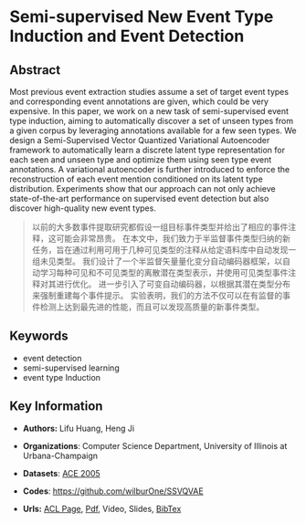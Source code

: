 # Semi-supervised New Event Type Induction and Event Detection
## Abstract
Most previous event extraction studies assume a set of target event types and corresponding event annotations are given, which could be very expensive. In this paper, we work on a new task of semi-supervised event type induction, aiming to automatically discover a set of unseen types from a given corpus by leveraging annotations available for a few seen types. We design a Semi-Supervised Vector Quantized Variational Autoencoder framework to automatically learn a discrete latent type representation for each seen and unseen type and optimize them using seen type event annotations. A variational autoencoder is further introduced to enforce the reconstruction of each event mention conditioned on its latent type distribution. Experiments show that our approach can not only achieve state-of-the-art performance on supervised event detection but also discover high-quality new event types.

> 以前的大多数事件提取研究都假设一组目标事件类型并给出了相应的事件注释，这可能会非常昂贵。 在本文中，我们致力于半监督事件类型归纳的新任务，旨在通过利用可用于几种可见类型的注释从给定语料库中自动发现一组未见类型。 我们设计了一个半监督矢量量化变分自动编码器框架，以自动学习每种可见和不可见类型的离散潜在类型表示，并使用可见类型事件注释对其进行优化。 进一步引入了可变自动编码器，以根据其潜在类型分布来强制重建每个事件提示。 实验表明，我们的方法不仅可以在有监督的事件检测上达到最先进的性能，而且可以发现高质量的新事件类型。
## Keywords
- event detection
- semi-supervised learning
- event type Induction
## Key Information
- **Authors:** Lifu Huang, Heng Ji
- **Organizations**: Computer Science Department, University of Illinois at Urbana-Champaign

- **Datasets**: [ACE 2005](https://catalog.ldc.upenn.edu/LDC2006T06)
- **Codes**: <https://github.com/wilburOne/SSVQVAE>
- **Urls:** [ACL Page](https://www.aclweb.org/anthology/2020.emnlp-main.53/), [Pdf](https://github.com/Clearailhc/KG-NLP-Papers/blob/main/EMNLP/2020/EE/pdf/2020.emnlp-main.53.pdf), Video, Slides, [BibTex](https://www.aclweb.org/anthology/2020.emnlp-main.53.bib)

